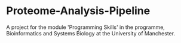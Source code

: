 # Proteome-Analysis-Pipeline

A project for the module 'Programming Skills' in the programme, Bioinformatics and Systems Biology at the University of Manchester.
